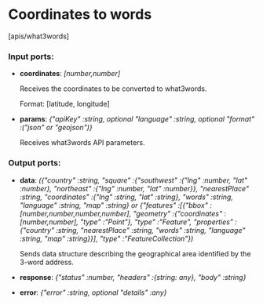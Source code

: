 # Coordinates to words

[apis/what3words]

### Input ports:

* __coordinates__: _[number,number]_

    Receives the coordinates to be converted to what3words.
    
    Format: [latitude, longitude]



* __params__: _{"apiKey" :string, optional "language" :string, optional "format" :("json" or "geojson")}_

    Receives what3words API parameters.



### Output ports:

* __data__: _({"country" :string, "square" :{"southwest" :{"lng" :number, "lat" :number}, "northeast" :{"lng" :number, "lat" :number}}, "nearestPlace" :string, "coordinates" :{"lng" :string, "lat" :string}, "words" :string, "language" :string, "map" :string} or {"features" :[{"bbox" :[number,number,number,number], "geometry" :{"coordinates" :[number,number], "type" :"Point"}, "type" :"Feature", "properties" :{"country" :string, "nearestPlace" :string, "words" :string, "language" :string, "map" :string}}], "type" :"FeatureCollection"})_

    Sends data structure describing the geographical area identified by the 3-word address.



* __response__: _{"status" :number, "headers" :{string: any}, "body" :string}_



* __error__: _{"error" :string, optional "details" :any}_



